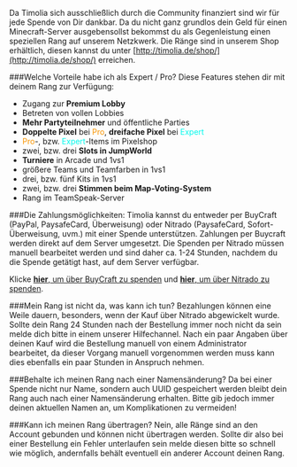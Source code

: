 Da Timolia sich ausschließlich durch die Community finanziert sind wir für jede Spende von Dir dankbar. Da du nicht ganz grundlos dein
Geld für einen Minecraft-Server ausgebensollst bekommst du als Gegenleistung einen speziellen Rang auf unserem Netzkwerk.
Die Ränge sind in unserem Shop erhältlich, diesen kannst du unter [http://timolia.de/shop/](http://timolia.de/shop/) erreichen.

###Welche Vorteile habe ich als Expert / Pro?
Diese Features stehen dir mit deinem Rang zur Verfügung:

- Zugang zur <strong>Premium Lobby</strong>
- Betreten von vollen Lobbies 
- <strong>Mehr Partyteilnehmer</strong> und öffentliche Parties
- <strong>Doppelte Pixel</strong> bei <span style="color:#F99500">Pro</span>, <strong>dreifache Pixel</strong> bei <span style="color:#00F9EC">Expert</span>
- <span style="color:#F99500">Pro</span>-, bzw. <span style="color:#00F9EC">Expert</span>-Items im Pixelshop
- zwei, bzw. drei <strong>Slots in JumpWorld</strong>
- <strong>Turniere</strong> in Arcade und 1vs1
- größere Teams und Teamfarben in 1vs1
- drei, bzw. fünf Kits in 1vs1
- zwei, bzw. drei <strong>Stimmen beim Map-Voting-System</strong>
- Rang im TeamSpeak-Server

###Die Zahlungsmöglichkeiten:
Timolia kannst du entweder per BuyCraft (PayPal, PaysafeCard, Überweisung) oder Nitrado (PaysafeCard, Sofort-Überweisung, uvm.) mit einer Spende
unterstützen. Zahlungen per Buycraft werden direkt auf dem Server umgesetzt. Die Spenden per Nitrado müssen manuell bearbeitet werden und sind 
daher ca. 1-24 Stunden, nachdem du die Spende getätigt hast, auf dem Server verfügbar.

Klicke [<strong>hier</strong>, um über BuyCraft zu spenden](http://shop.timolia.de/) und [<strong>hier</strong>, um über Nitrado zu spenden](https://www.timolia.de/spenden-ueber-nitrado/).

###Mein Rang ist nicht da, was kann ich tun?
Bezahlungen können eine Weile dauern, besonders, wenn der Kauf über Nitrado abgewickelt wurde. Sollte dein Rang 24 Stunden nach der Bestellung immer noch
nicht da sein melde dich bitte in einem unserer Hilfechannel. Nach ein paar Angaben über deinen Kauf wird die Bestellung manuell von einem Administrator bearbeitet,
da dieser Vorgang manuell vorgenommen werden muss kann dies ebenfalls ein paar Stunden in Anspruch nehmen.

###Behalte ich meinen Rang nach einer Namensänderung?
Da bei einer Spende nicht nur Name, sondern auch UUID gespeichert werden bleibt dein Rang auch nach einer Namensänderung erhalten. 
Bitte gib jedoch immer deinen aktuellen Namen an, um Komplikationen zu vermeiden!

###Kann ich meinen Rang übertragen?
Nein, alle Ränge sind an den Account gebunden und können nicht übertragen werden. Sollte dir also bei einer Bestellung ein Fehler unterlaufen sein
melde diesen bitte so schnell wie möglich, andernfalls behält eventuell ein anderer Account deinen Rang.